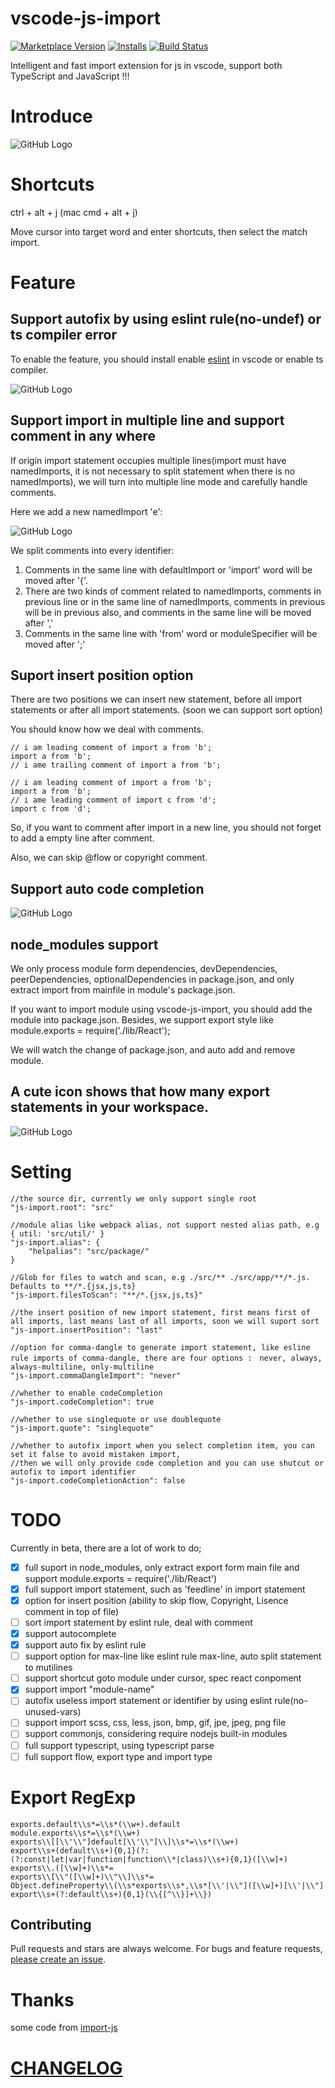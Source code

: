 # vscode-js-import
[![Marketplace Version](http://vsmarketplacebadge.apphb.com/version/wangtao0101.vscode-js-import.svg)](https://marketplace.visualstudio.com/items?itemName=wangtao0101.vscode-js-import)
[![Installs](http://vsmarketplacebadge.apphb.com/installs/wangtao0101.vscode-js-import.svg)](https://marketplace.visualstudio.com/items?itemName=wangtao0101.vscode-js-import)
[![Build Status](https://img.shields.io/travis/wangtao0101/vscode-js-import.svg?style=flat)](https://travis-ci.org/wangtao0101/vscode-js-import)

Intelligent and fast import extension for js in vscode, support both TypeScript and JavaScript !!!

# Introduce
![GitHub Logo](https://github.com/wangtao0101/vscode-js-import/blob/master/img/newimport.gif?raw=true)

# Shortcuts
ctrl + alt + j  (mac cmd + alt + j)

Move cursor into target word and enter shortcuts, then select the match import.

# Feature
## Support autofix by using eslint rule(no-undef) or ts compiler error

To enable the feature, you should install enable [eslint](https://marketplace.visualstudio.com/items?itemName=dbaeumer.vscode-eslint) in vscode or enable ts compiler.

![GitHub Logo](https://github.com/wangtao0101/vscode-js-import/blob/master/img/autofix.gif?raw=true)

## Support import in multiple line and support comment in any where
If origin import statement occupies multiple lines(import must have namedImports, it is not necessary to split statement when there is no namedImports), we will turn into multiple line mode and carefully handle comments.

Here we add a new namedImport 'e':

![GitHub Logo](https://github.com/wangtao0101/vscode-js-import/blob/master/img/mer.png?raw=true)

We split comments into every identifier:
1. Comments in the same line with defaultImport or 'import' word will be moved after '{'.
2. There are two kinds of comment related to namedImports, comments in previous line or in the same line of namedImports, comments in previous will be in previous also, and comments in the same line will be moved after ','
3. Comments in the same line with 'from' word or moduleSpecifier will be moved after ';'

## Suport insert position option
There are two positions we can insert new statement, before all import statements or after all import statements. (soon we can support sort option)

You should know how we deal with comments.
```
// i am leading comment of import a from 'b';
import a from 'b';
// i ame trailing comment of import a from 'b';

// i am leading comment of import a from 'b';
import a from 'b';
// i ame leading comment of import c from 'd';
import c from 'd';
```
So, if you want to comment after import in a new line, you should not forget to add a empty line after comment.

Also, we can skip @flow or copyright comment.

## Support auto code completion
![GitHub Logo](https://github.com/wangtao0101/vscode-js-import/blob/master/img/codecomplete.gif?raw=true)

## node_modules support

We only process module form dependencies, devDependencies, peerDependencies, optionalDependencies in package.json,
and only extract import from mainfile in module's package.json.

If you want to import module using vscode-js-import,
you should add the module into package.json. Besides, we support export style like module.exports = require('./lib/React');

We will watch the change of package.json, and auto add and remove module.

## A cute icon shows that how many export statements in your workspace.
![GitHub Logo](https://github.com/wangtao0101/vscode-js-import/blob/master/img/icon.png?raw=true)

# Setting
```
//the source dir, currently we only support single root
"js-import.root": "src"

//module alias like webpack alias, not support nested alias path, e.g { util: 'src/util/' }
"js-import.alias": {
    "helpalias": "src/package/"
}

//Glob for files to watch and scan, e.g ./src/** ./src/app/**/*.js. Defaults to **/*.{jsx,js,ts}
"js-import.filesToScan": "**/*.{jsx,js,ts}"

//the insert position of new import statement, first means first of all imports, last means last of all imports, soon we will suport sort
"js-import.insertPosition": "last"

//option for comma-dangle to generate import statement, like esline rule imports of comma-dangle, there are four options :　never, always, always-multiline, only-multiline
"js-import.commaDangleImport": "never"

//whether to enable codeCompletion
"js-import.codeCompletion": true

//whether to use singlequote or use doublequote
"js-import.quote": "singlequote"

//whether to autofix import when you select completion item, you can set it false to avoid mistaken import,
//then we will only provide code completion and you can use shutcut or autofix to import identifier
"js-import.codeCompletionAction": false
```

# TODO
Currently in beta, there are a lot of work to do;
- [x] full suport in node_modules, only extract export form main file and support module.exports = require('./lib/React')
- [x] full support import statement, such as 'feedline' in import statement
- [x] option for insert position (ability to skip flow, Copyright, Lisence comment in top of file)
- [ ] sort import statement by eslint rule, deal with comment
- [x] support autocomplete
- [x] support auto fix by eslint rule
- [ ] support option for max-line like eslint rule max-line, auto split statement to mutilines
- [ ] support shortcut goto module under cursor, spec react conpoment
- [x] support import "module-name"
- [ ] autofix useless import statement or identifier by using eslint rule(no-unused-vars)
- [ ] support import scss, css, less, json, bmp, gif, jpe, jpeg, png file
- [ ] support commonjs, considering require nodejs built-in modules
- [ ] full support typescript, using typescript parse
- [ ] full support flow, export type and import type

# Export RegExp
```
exports.default\\s*=\\s*(\\w+).default
module.exports\\s*=\\s*(\\w+)
exports\\[[\\'\\"]default[\\'\\"]\\]\\s*=\\s*(\\w+)
export\\s+(default\\s+){0,1}(?:(?:const|let|var|function|function\\*|class)\\s+){0,1}([\\w]+)
exports\\.([\\w]+)\\s*=
exports\\[\\"([\\w]+)\\"\\]\\s*=
Object.defineProperty\\(\\s*exports\\s*,\\s*[\\'|\\"]([\\w]+)[\\'|\\"]
export\\s+(?:default\\s+){0,1}(\\{[^\\}]+\\})
```

## Contributing

Pull requests and stars are always welcome. For bugs and feature requests, [please create an issue](https://github.com/wangtao0101/vscode-js-import/issues).

# Thanks
some code from [import-js](https://github.com/Galooshi/import-js)

# [CHANGELOG](https://github.com/wangtao0101/vscode-js-import/blob/master/CHANGELOG.md)

